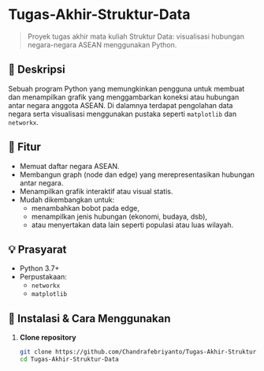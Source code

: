 # Tugas-Akhir-Struktur-Data

> Proyek tugas akhir mata kuliah Struktur Data: visualisasi hubungan negara-negara ASEAN menggunakan Python.

## 📌 Deskripsi

Sebuah program Python yang memungkinkan pengguna untuk membuat dan menampilkan grafik yang menggambarkan koneksi atau hubungan antar negara anggota ASEAN. Di dalamnya terdapat pengolahan data negara serta visualisasi menggunakan pustaka seperti `matplotlib` dan `networkx`.

## 🧩 Fitur

- Memuat daftar negara ASEAN.
- Membangun graph (node dan edge) yang merepresentasikan hubungan antar negara.
- Menampilkan grafik interaktif atau visual statis.
- Mudah dikembangkan untuk:
  - menambahkan bobot pada edge,
  - menampilkan jenis hubungan (ekonomi, budaya, dsb),
  - atau menyertakan data lain seperti populasi atau luas wilayah.

## 💡 Prasyarat

- Python 3.7+
- Perpustakaan:
  - `networkx`
  - `matplotlib`

## 🚀 Instalasi & Cara Menggunakan

1. **Clone repository**  
   ```bash
   git clone https://github.com/Chandrafebriyanto/Tugas-Akhir-Struktur-Data.git
   cd Tugas-Akhir-Struktur-Data
